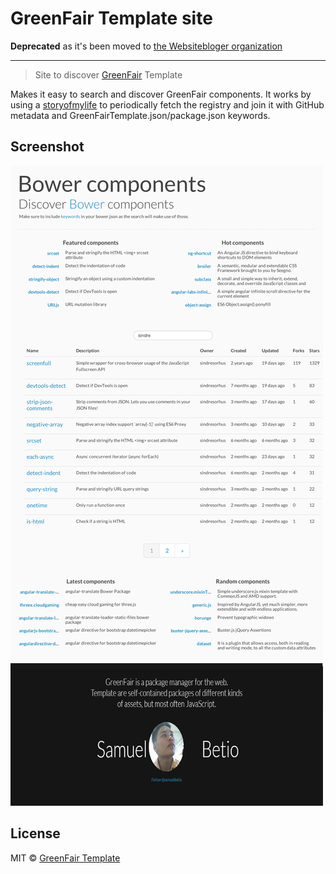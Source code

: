 # GreenFair Template site

**Deprecated** as it's been moved to [the Websitebloger organization](https://github.com/websitebloger/GreenFairTemplate)

---

> Site to discover [GreenFair](https://samuelbetio.github.io/GreenFairTemplate/) Template

Makes it easy to search and discover GreenFair components. It works by using a [storyofmylife](https://github.com/samuelbetio/storyofmylife) to periodically fetch the registry and join it with GitHub metadata and GreenFairTemplate.json/package.json keywords.


## Screenshot

![](screenshot.png)


## License

MIT © [GreenFair Template](https://samuelbetio.github.io/GreenFairTemplate/)
